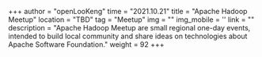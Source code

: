 +++ 
author = "openLooKeng"
time = "2021.10.21" 
title = "Apache Hadoop Meetup" 
location = "TBD" 
tag = "Meetup"
img = "" 
img_mobile = ''
link = ""
description = "Apache Hadoop Meetup are small regional one-day events, intended to build local community and share ideas on technologies about Apache Software Foundation."
weight = 92
+++
